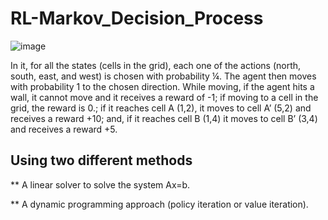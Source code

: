# RL-Markov_Decision_Process

![image](https://user-images.githubusercontent.com/67517025/229212163-fda07f4f-9376-4964-a67a-f466fce62c5b.png)


In it, for all the states (cells in the grid), each one of the actions (north, south, east, and west) is chosen
with probability ¼. The agent then moves with probability 1 to the chosen direction. While moving, if
the agent hits a wall, it cannot move and it receives a reward of -1; if moving to a cell in the grid, the
reward is 0.; if it reaches cell A (1,2), it moves to cell A’ (5,2) and receives a reward +10; and, if it reaches
cell B (1,4) it moves to cell B’ (3,4) and receives a reward +5. 

## Using two different methods

** A linear solver to solve the system Ax=b.

** A dynamic programming approach (policy iteration or value iteration).
